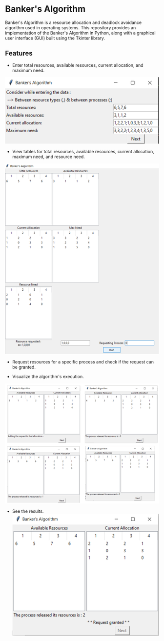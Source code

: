 # Banker's Algorithm

Banker's Algorithm is a resource allocation and deadlock avoidance algorithm used in operating systems. This repository provides an implementation of the Banker's Algorithm in Python, along with a graphical user interface (GUI) built using the Tkinter library.

## Features

- Enter total resources, available resources, current allocation, and maximum need.

![Inputing The Data](https://github.com/NADAMAZENN/Bankers_Algorithm/blob/main/Images/Inputing%20Data.png)

- View tables for total resources, available resources, current allocation, maximum need, and resource need.

![Creating Tables](https://github.com/NADAMAZENN/Bankers_Algorithm/blob/main/Images/Creating%20Tables.png)

- Request resources for a specific process and check if the request can be granted.

- Visualize the algorithm's execution.

![Steps](https://github.com/NADAMAZENN/Bankers_Algorithm/blob/main/Images/steps.png)

- See the results.
![Request Granted Result Example](https://github.com/NADAMAZENN/Bankers_Algorithm/blob/main/Images/Output.png)



